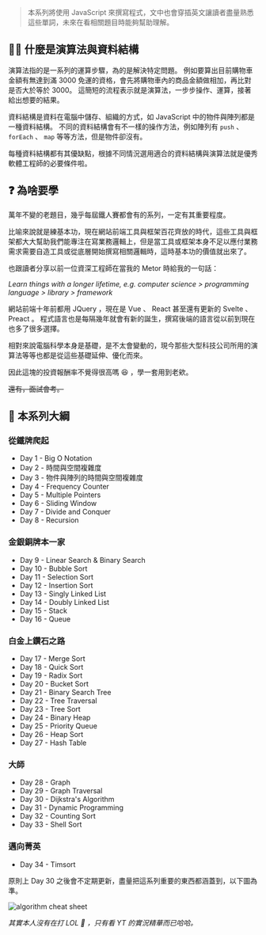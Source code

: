 <!-- Day 0 歡迎來到刷題峽谷 - Algorithms & Data Structures -->

> 本系列將使用 JavaScript 來撰寫程式，文中也會穿插英文讓讀者盡量熟悉這些單詞，未來在看相關題目時能夠幫助理解。

## 🤷‍♂️ 什麼是演算法與資料結構

演算法指的是一系列的運算步驟，為的是解決特定問題。
例如要算出目前購物車金額有無達到滿 3000 免運的資格，會先將購物車內的商品金額做相加，再比對是否大於等於 3000。
這簡短的流程表示就是演算法，一步步操作、運算，接著給出想要的結果。

資料結構是資料在電腦中儲存、組織的方式，如 JavaScript 中的物件與陣列都是一種資料結構。
不同的資料結構會有不一樣的操作方法，例如陣列有 `push` 、 `forEach` 、 `map` 等等方法，但是物件卻沒有。

每種資料結構都有其優缺點，根據不同情況選用適合的資料結構與演算法就是優秀軟體工程師的必要條件啦。

## ❓ 為啥要學

萬年不變的老題目，幾乎每屆鐵人賽都會有的系列，一定有其重要程度。

比喻來說就是練基本功，現在網站前端工具與框架百花齊放的時代，這些工具與框架都大大幫助我們能專注在寫業務邏輯上，但是當工具或框架本身不足以應付業務需求需要自造工具或從底層開始撰寫相關邏輯時，這時基本功的價值就出來了。

也跟讀者分享以前一位資深工程師在當我的 Metor 時給我的一句話：

*Learn things with a longer lifetime, e.g. computer science > programming language > library > framework*

網站前端十年前都用 JQuery ，現在是 Vue 、 React 甚至還有更新的 Svelte 、 Preact 。
程式語言也是每隔幾年就會有新的誕生，撰寫後端的語言從以前到現在也多了很多選擇。

相對來說電腦科學本身是基礎，是不太會變動的，現今那些大型科技公司所用的演算法等等也都是從這些基礎延伸、優化而來。

因此這塊的投資報酬率不覺得很高嗎 😆 ，學一套用到老欸。

~~還有，面試會考。~~

## 📜 本系列大綱

### 從鐵牌爬起
- Day 1 - Big O Notation
- Day 2 - 時間與空間複雜度
- Day 3 - 物件與陣列的時間與空間複雜度
- Day 4 - Frequency Counter
- Day 5 - Multiple Pointers
- Day 6 - Sliding Window
- Day 7 - Divide and Conquer
- Day 8 - Recursion

### 金銀銅牌本一家
- Day 9 - Linear Search & Binary Search
- Day 10 - Bubble Sort
- Day 11 - Selection Sort
- Day 12 - Insertion Sort
- Day 13 - Singly Linked List
- Day 14 - Doubly Linked List
- Day 15 - Stack
- Day 16 - Queue

### 白金上鑽石之路
- Day 17 - Merge Sort
- Day 18 - Quick Sort
- Day 19 - Radix Sort
- Day 20 - Bucket Sort
- Day 21 - Binary Search Tree
- Day 22 - Tree Traversal
- Day 23 - Tree Sort
- Day 24 - Binary Heap
- Day 25 - Priority Queue
- Day 26 - Heap Sort
- Day 27 - Hash Table

### 大師
- Day 28 - Graph
- Day 29 - Graph Traversal
- Day 30 - Dijkstra's Algorithm
- Day 31 - Dynamic Programming
- Day 32 - Counting Sort
- Day 33 - Shell Sort

### 邁向菁英
- Day 34 - Timsort

原則上 Day 30 之後會不定期更新，盡量把這系列重要的東西都涵蓋到，以下圖為準。

![algorithm cheat sheet](https://www.bigocheatsheet.com/img/big-o-cheat-sheet-poster.png)

*其實本人沒有在打 LOL 🤣 ，只有看 YT 的實況精華而已哈哈。*
